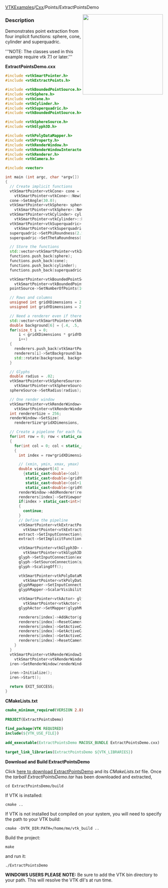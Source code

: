 [VTKExamples](Home)/[Cxx](Cxx)/Points/ExtractPointsDemo

<img align="right" src="https://github.com/lorensen/VTKExamples/raw/master/Testing/Baseline/Points/TestExtractPointsDemo.png" width="256" />

### Description
Demonstrates point extraction from four implicit functions: sphere, cone, cylinder and superquadric.

'''NOTE: The classes used in this example require vtk 7.1 or later.'''

**ExtractPointsDemo.cxx**
```c++
#include <vtkSmartPointer.h>
#include <vtkExtractPoints.h>

#include <vtkBoundedPointSource.h>
#include <vtkSphere.h>
#include <vtkCone.h>
#include <vtkCylinder.h>
#include <vtkSuperquadric.h>
#include <vtkBoundedPointSource.h>

#include <vtkSphereSource.h>
#include <vtkGlyph3D.h>

#include <vtkPolyDataMapper.h>
#include <vtkProperty.h>
#include <vtkRenderWindow.h>
#include <vtkRenderWindowInteractor.h>
#include <vtkRenderer.h>
#include <vtkCamera.h>

#include <vector>

int main (int argc, char *argv[])
{
  // Create implicit functions
  vtkSmartPointer<vtkCone> cone =
    vtkSmartPointer<vtkCone>::New();
  cone->SetAngle(30.0);
  vtkSmartPointer<vtkSphere> sphere =
    vtkSmartPointer<vtkSphere>::New();
  vtkSmartPointer<vtkCylinder> cylinder =
    vtkSmartPointer<vtkCylinder>::New();
  vtkSmartPointer<vtkSuperquadric> superquadric =
    vtkSmartPointer<vtkSuperquadric>::New();
  superquadric->SetPhiRoundness(2.5);
  superquadric->SetThetaRoundness(.5);

  // Store the functions
  std::vector<vtkSmartPointer<vtkImplicitFunction> > functions;
  functions.push_back(sphere);
  functions.push_back(cone);
  functions.push_back(cylinder);
  functions.push_back(superquadric);

  vtkSmartPointer<vtkBoundedPointSource> pointSource =
    vtkSmartPointer<vtkBoundedPointSource>::New();
  pointSource->SetNumberOfPoints(100000);

  // Rows and columns
  unsigned int gridXDimensions = 2;
  unsigned int gridYDimensions = 2;

  // Need a renderer even if there is no actor
  std::vector<vtkSmartPointer<vtkRenderer> > renderers;
  double background[6] = {.4, .5, .6, .6, .5, .4};
  for(size_t i = 0;
      i < gridXDimensions * gridYDimensions;
      i++)
  {
    renderers.push_back(vtkSmartPointer<vtkRenderer>::New());
    renderers[i]->SetBackground(background);
    std::rotate(background, background + 1, background + 6);
  }

  // Glyphs
  double radius = .02;
  vtkSmartPointer<vtkSphereSource> sphereSource =
    vtkSmartPointer<vtkSphereSource>::New();
  sphereSource->SetRadius(radius);

  // One render window
  vtkSmartPointer<vtkRenderWindow> renderWindow =
    vtkSmartPointer<vtkRenderWindow>::New();
  int rendererSize = 256;
  renderWindow->SetSize(
    rendererSize*gridXDimensions, rendererSize*gridYDimensions);

  // Create a pipelone for each function
  for(int row = 0; row < static_cast<int>(gridYDimensions); row++)
  {
    for(int col = 0; col < static_cast<int>(gridXDimensions); col++)
    {
      int index = row*gridXDimensions + col;

      // (xmin, ymin, xmax, ymax)
      double viewport[4] =
        {static_cast<double>(col) * rendererSize / (gridXDimensions * rendererSize),
         static_cast<double>(gridYDimensions - (row+1)) * rendererSize / (gridYDimensions * rendererSize),
         static_cast<double>(col+1)*rendererSize / (gridXDimensions * rendererSize),
         static_cast<double>(gridYDimensions - row) * rendererSize / (gridYDimensions * rendererSize)};
      renderWindow->AddRenderer(renderers[index]);
      renderers[index]->SetViewport(viewport);
      if(index > static_cast<int>(functions.size() - 1))
      {
        continue;
      }
      // Define the pipeline
      vtkSmartPointer<vtkExtractPoints> extract =
        vtkSmartPointer<vtkExtractPoints>::New();
      extract->SetInputConnection(pointSource->GetOutputPort());
      extract->SetImplicitFunction(functions[index]);

      vtkSmartPointer<vtkGlyph3D> glyph =
        vtkSmartPointer<vtkGlyph3D>::New();
      glyph->SetInputConnection(extract->GetOutputPort());
      glyph->SetSourceConnection(sphereSource->GetOutputPort());
      glyph->ScalingOff();

      vtkSmartPointer<vtkPolyDataMapper> glyphMapper =
        vtkSmartPointer<vtkPolyDataMapper>::New();
      glyphMapper->SetInputConnection(glyph->GetOutputPort());
      glyphMapper->ScalarVisibilityOff();

      vtkSmartPointer<vtkActor> glyphActor =
        vtkSmartPointer<vtkActor>::New();
      glyphActor->SetMapper(glyphMapper);

      renderers[index]->AddActor(glyphActor);
      renderers[index]->ResetCamera();
      renderers[index]->GetActiveCamera()->Azimuth(30);
      renderers[index]->GetActiveCamera()->Elevation(-30);
      renderers[index]->GetActiveCamera()->Dolly(1.1);
      renderers[index]->ResetCameraClippingRange();
    }
  }
  vtkSmartPointer<vtkRenderWindowInteractor> iren =
    vtkSmartPointer<vtkRenderWindowInteractor>::New();
  iren->SetRenderWindow(renderWindow);

  iren->Initialize();
  iren->Start();

  return EXIT_SUCCESS;
}
```
**CMakeLists.txt**
```cmake
cmake_minimum_required(VERSION 2.8)
 
PROJECT(ExtractPointsDemo)
 
find_package(VTK REQUIRED)
include(${VTK_USE_FILE})
 
add_executable(ExtractPointsDemo MACOSX_BUNDLE ExtractPointsDemo.cxx)
 
target_link_libraries(ExtractPointsDemo ${VTK_LIBRARIES})
```

**Download and Build ExtractPointsDemo**

Click [here to download ExtractPointsDemo](https://github.com/lorensen/VTKWikiExamplesTarballs/raw/master/ExtractPointsDemo.tar) and its *CMakeLists.txt* file.
Once the *tarball ExtractPointsDemo.tar* has been downloaded and extracted,
```
cd ExtractPointsDemo/build 
```
If VTK is installed:
```
cmake ..
```
If VTK is not installed but compiled on your system, you will need to specify the path to your VTK build:
```
cmake -DVTK_DIR:PATH=/home/me/vtk_build ..
```
Build the project:
```
make
```
and run it:
```
./ExtractPointsDemo
```
**WINDOWS USERS PLEASE NOTE:** Be sure to add the VTK bin directory to your path. This will resolve the VTK dll's at run time.

